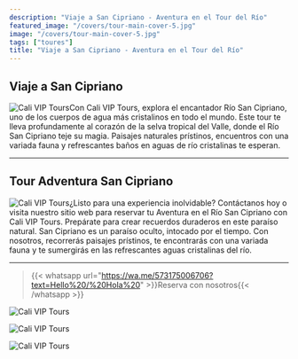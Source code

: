 ```yaml
---
description: "Viaje a San Cipriano - Aventura en el Tour del Río"
featured_image: "/covers/tour-main-cover-5.jpg"
image: "/covers/tour-main-cover-5.jpg"
tags: ["toures"]
title: "Viaje a San Cipriano - Aventura en el Tour del Río"
---
```


## Viaje a San Cipriano

![Cali VIP Tours](/images/tour-entry-17.jpg)Con Cali VIP Tours, explora el encantador Río San Cipriano, uno de los cuerpos de agua más cristalinos en todo el mundo. Este tour te lleva profundamente al corazón de la selva tropical del Valle, donde el Río San Cipriano teje su magia. Paisajes naturales prístinos, encuentros con una variada fauna y refrescantes baños en aguas de río cristalinas te esperan.

---

## Tour Adventura San Cipriano

![Cali VIP Tours](/images/tour-entry-18.jpg)¿Listo para una experiencia inolvidable? Contáctanos hoy o visita nuestro sitio web para reservar tu Aventura en el Río San Cipriano con Cali VIP Tours. Prepárate para crear recuerdos duraderos en este paraíso natural. San Cipriano es un paraíso oculto, intocado por el tiempo. Con nosotros, recorrerás paisajes prístinos, te encontrarás con una variada fauna y te sumergirás en las refrescantes aguas cristalinas del río.

---

> {{< whatsapp url="https://wa.me/573175006706?text=Hello%20/%20Hola%20" >}}Reserva con nosotros{{< /whatsapp >}}

![Cali VIP Tours](https://images.pexels.com/photos/5368886/pexels-photo-5368886.jpeg?auto=compress&cs=tinysrgb&w=1260&h=750&dpr=1)

![Cali VIP Tours](https://images.pexels.com/photos/7082673/pexels-photo-7082673.jpeg?auto=compress&cs=tinysrgb&w=1260&h=750&dpr=1)

![Cali VIP Tours](https://images.pexels.com/photos/6438969/pexels-photo-6438969.jpeg?auto=compress&cs=tinysrgb&w=1260&h=750&dpr=1)
